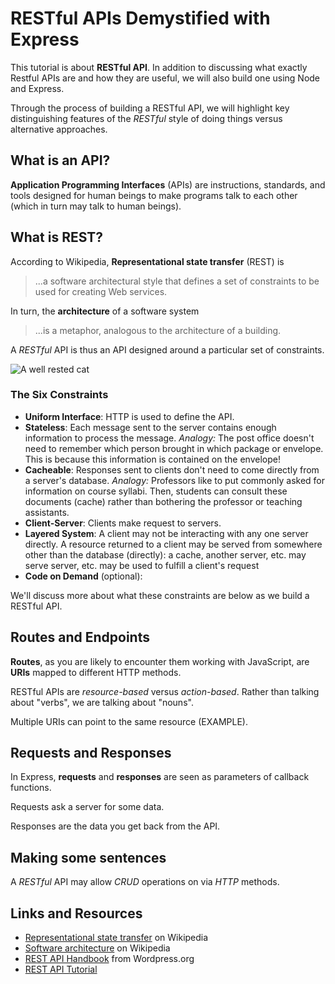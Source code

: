# RESTful APIs Demystified with Express

This tutorial is about **RESTful API**. In addition to discussing what exactly
Restful APIs are and how they are useful, we will also build one using
Node and Express.

Through the process of building a RESTful API, we will highlight key
distinguishing features of the *RESTful* style of doing things versus 
alternative approaches.

## What is an API?

**Application Programming Interfaces** (APIs) are instructions, standards, and
tools designed for human beings to make programs talk to each other (which in
turn may talk to human beings).

## What is REST?

According to Wikipedia, **Representational state transfer** (REST) is 

> ...a software architectural style that defines a set of constraints to 
> be used for creating Web services.

In turn, the **architecture** of a software system

> ...is a metaphor, analogous to the architecture of a building.

A *RESTful* API is thus an API designed around a particular set of constraints.


![A well rested cat](https://i.imgur.com/3yvjEKK.jpg)

### The Six Constraints

- **Uniform Interface**: HTTP is used to define the API.
- **Stateless**: Each message sent to the server contains enough information 
  to process the message. *Analogy:* The post office doesn't need to remember 
  which person brought in which package or envelope. This is because this 
  information is contained on the envelope!
- **Cacheable**: Responses sent to clients don't need to come directly from a
  server's database. *Analogy:* Professors like to put commonly asked for
  information on course syllabi. Then, students can consult these documents
  (cache) rather than bothering the professor or teaching assistants.
- **Client-Server**: Clients make request to servers.
- **Layered System**: A client may not be interacting with any one server
  directly. A resource returned to a client may be served from somewhere 
  other than the database (directly): a cache, another server, etc. may serve
  server, etc. may be used to fulfill a client's request
- **Code on Demand** (optional):

We'll discuss more about what these constraints are below as we build a RESTful
API.

## Routes and Endpoints

**Routes**, as you are likely to encounter them working with JavaScript, are
**URIs** mapped to different HTTP methods.

RESTful APIs are *resource-based* versus *action-based*. Rather than talking
about "verbs", we are talking about "nouns". 

Multiple URIs can point to the same resource (EXAMPLE).

## Requests and Responses

In Express, **requests** and **responses** are seen as parameters of 
callback functions.

Requests ask a server for some data.

Responses are the data you get back from the API.

## Making some sentences

A *RESTful* API may allow *CRUD* operations on via *HTTP* methods.

## Links and Resources

- [Representational state transfer](https://en.wikipedia.org/wiki/Representational_state_transfer) on Wikipedia
- [Software architecture](https://en.wikipedia.org/wiki/Software_architecture) on Wikipedia
- [REST API Handbook](https://developer.wordpress.org/rest-api/)  from
  Wordpress.org
- [REST API Tutorial](https://www.restapitutorial.com/)
